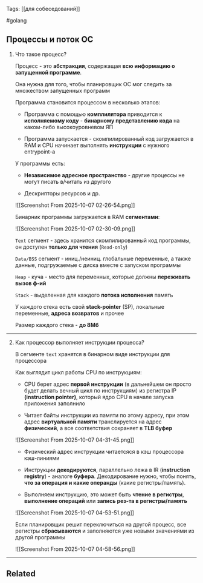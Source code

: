 Tags: [[для собеседований]]

#golang 



## Процессы и поток ОС



1. Что такое процесс?

	Процесс - это **абстракция**, содержащая **всю информацию о запущенной программе**.
	
	Она нужна для того, чтобы планировщик ОС мог следить за множеством запущенных программ
	
	
	Программа становится процессом в несколько этапов:
	
	- Программа с помощью **комплилятора** приводится к **исполняемому коду** - **бинарному представлению кода** на каком-либо высокоуровневом ЯП
	  
	- Программа запускается - скомпилированный код загружается в RAM и CPU начинает выполнять **инструкции** с нужного entrypoint-а
	
	
	
	У программы есть:
	
	- **Независимое адресное пространство** - другие процессы не могут писать в/читать из другого
	  
	- Дескрипторы ресурсов и др.
	
	![[Screenshot From 2025-10-07 02-26-54.png]]
	
	
	
	Бинарник программы загружается в RAM **сегментами**:
	
	![[Screenshot From 2025-10-07 02-30-09.png]]
	
	
	`Text` сегмент - здесь хранится скомпилированный код программы, он доступен **только для чтения** (`Read-only`)
	
	
	`Data/BSS` сегмент - иниц./неиниц. глобальные переменные, а также данные, подгружаемые с диска вместе с запуском программы
	
	
	`Heap` - куча - место для переменных, которые должны **переживать вызов ф-ий**
	
	
	`Stack` - выделенная для каждого **потока исполнения** память
	
	У каждого стека есть свой **stack-pointer** (SP), локальные переменные, **адреса возвратов** и прочее
	
	Размер каждого стека - **до 8Мб**
	


---


2. Как процессор выполняет инструкции процесса?

	В сегменте `text` хранятся в бинарном виде инструкции для процессора
	
	
	Как выглядит цикл работы CPU по инструкциям:
	
	- CPU берет адрес **первой инструкции** (в дальнейшем он просто будет делать вечный цикл по инструкциям) из регистра IP **(instruction pointer)**, который ядро CPU в начале запуска приложения заполнило
	  
	- Читает байты инструкции из памяти по этому адресу, при этом адрес **виртуальной памяти** транслируется на адрес **физический**, а все соответствия сохраняет в **TLB буфер**
	 
	![[Screenshot From 2025-10-07 04-31-45.png]]
	
	- Физический адрес инструкции читаетсяся в кэш процессора кэш-линиями
	
	- Инструкции **декодируются**, параллельно лежа в IR (**instruction registry**) - аналоге **буфера**. Декодирование нужно, чтобы понять, **что за операция и какие операнды** (какие регистры/память).
	
	- Выполняем инструкцию, это может быть **чтение в регистры**, **выполнение операций** или **запись рез-та в регистры/память**
	
	![[Screenshot From 2025-10-07 04-53-51.png]]
	
	
	
	Если планировщик решит переключиться на другой процесс, все регистры **сбрасываются** и заполняются уже новыми значениями из другой программы
	
	![[Screenshot From 2025-10-07 04-58-56.png]]
	
	
	
	
	
	






---


## Related


